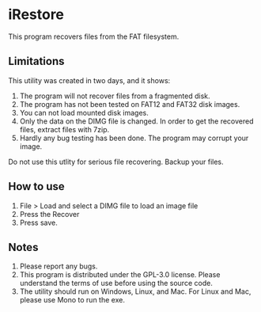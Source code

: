 # iRestore

This program recovers files from the FAT filesystem.

Limitations
-----------

This utility was created in two days, and it shows:

1. The program will not recover files from a fragmented disk.
2. The program has not been tested on FAT12 and FAT32 disk images.
3. You can not load mounted disk images.
4. Only the data on the DIMG file is changed. In order to get the recovered files, extract files with 7zip.
5. Hardly any bug testing has been done. The program may corrupt your image.

Do not use this utlity for serious file recovering. Backup your files.

How to use
----------
1. File > Load and select a DIMG file to load an image file
2. Press the Recover
3. Press save.

Notes
-----

1. Please report any bugs.
2. This program is distributed under the GPL-3.0 license. Please understand the terms of use before using the source code.
3. The utility should run on Windows, Linux, and Mac. For Linux and Mac, please use Mono to run the exe.
